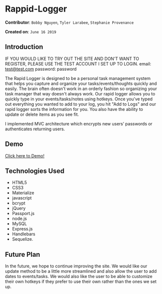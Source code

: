 # Rappid-Logger

**Contributor**: `Bobby Nguyen`, `Tyler Larabee`, `Stephanie Provenance`

**Created on**: `June 16 2019`

## Introduction
IF YOU WOULD LIKE TO TRY OUT THE SITE AND DON'T WANT TO REGISTER, PLEASE USE THE TEST ACCOUNT I SET UP TO LOGIN.
email: test@test.com
password: password

The Rapid Logger is designed to be a personal task management system that helps you capture and organize your tasks/events/thoughts quickly and easily. The brain often doesn't work in an orderly fashion so organizing your task manager that way doesn't always work. Our rapid logger allows you to quickly type in your events/tasks/notes using hotkeys. Once you've typed out everything you wanted to add to your log, you hit "Add to Logs" and our rapid logger sorts the information for you. You also have the ability to update or delete items as you see fit.

I implemented MVC architecture which encrypts new users’ passwords or authenticates returning users.

## Demo
[Click here to Demo!](https://rapid-logger.herokuapp.com/)

## Technologies Used
- HTML5
- CSS3
- Materialize
- javascript 
- bcrypt 
- jQuery 
- Passport.js 
- node.js 
- MySQL 
- Express.js 
- Handlebars 
- Sequelize. 

## Future Plan
In the future, we hope to continue improving the site. We would like our update method to be a little more streamlined and also allow the user to add dates to events/tasks. We would also like the user to be able to customize their own hotkeys if they prefer to use their own rather than the ones we set up.
